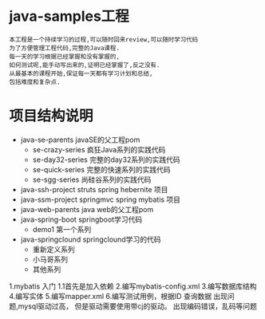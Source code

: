 # java-samples工程
    本工程是一个持续学习的过程,可以随时回来review,可以随时学习代码
    为了方便管理工程代码,完整的Java课程.
    每一天的学习根据已经掌握和没有掌握的,
    如何测试呢,能手动写出来的,证明已经掌握了,反之没有.
    从最基本的课程开始,保证每一天都有学习计划和总结,
    包括难度和复杂点.
# 项目结构说明
- java-se-parents    javaSE的父工程pom
    -   se-crazy-series         疯狂Java系列的实践代码
    -   se-day32-series         完整的day32系列的实践代码
    -   se-quick-series         完整的快速系列的实践代码
    -   se-sgg-series           尚硅谷系列的实践代码
- java-ssh-project   struts spring hebernite 项目
- java-ssm-project   springmvc spring mybatis 项目
- java-web-parents   java web的父工程pom
- java-spring-boot   springboot学习代码
    - demo1  第一个系列
- java-springclound  springclound学习的代码
    - 重新定义系列
    - 小马哥系列
    - 其他系列
    
1.mybatis 入门 
    1.1首先是加入依赖
    2.编写mybatis-config.xml
    3.编写数据库结构
    4.编写实体
    5.编写mapper.xml
    6.编写测试用例，根据ID 查询数据
   出现问题,mysql驱动过高， 但是驱动需要使用带cj的驱动。 
   出现编码错误，乱码等问题